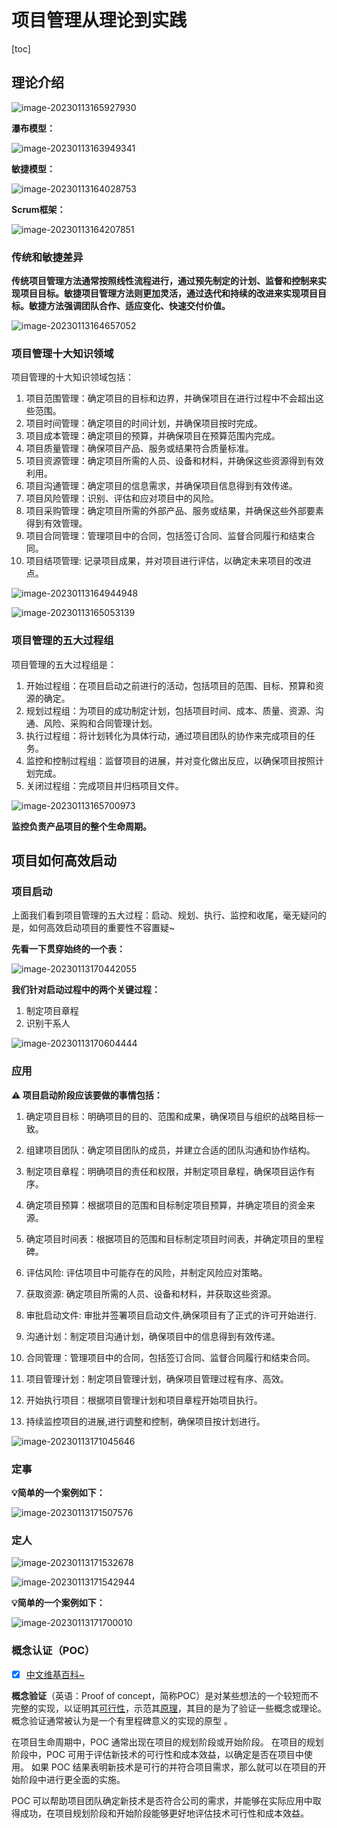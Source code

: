 # 项目管理从理论到实践

[toc]



## 理论介绍

![image-20230113165927930](http://sm.nsddd.top/sm202301131659007.png)

**瀑布模型：**

![image-20230113163949341](http://sm.nsddd.top/sm202301131639643.png)



**敏捷模型：**

![image-20230113164028753](http://sm.nsddd.top/sm202301131640931.png)



**Scrum框架：**

![image-20230113164207851](http://sm.nsddd.top/sm202301131642031.png)



###  传统和敏捷差异

**传统项目管理方法通常按照线性流程进行，通过预先制定的计划、监督和控制来实现项目目标。敏捷项目管理方法则更加灵活，通过迭代和持续的改进来实现项目目标。敏捷方法强调团队合作、适应变化、快速交付价值。**

![image-20230113164657052](http://sm.nsddd.top/sm202301131646234.png)



### 项目管理十大知识领域

项目管理的十大知识领域包括：

1. 项目范围管理：确定项目的目标和边界，并确保项目在进行过程中不会超出这些范围。
2. 项目时间管理：确定项目的时间计划，并确保项目按时完成。
3. 项目成本管理：确定项目的预算，并确保项目在预算范围内完成。
4. 项目质量管理：确保项目产品、服务或结果符合质量标准。
5. 项目资源管理：确定项目所需的人员、设备和材料，并确保这些资源得到有效利用。
6. 项目沟通管理：确定项目的信息需求，并确保项目信息得到有效传递。
7. 项目风险管理：识别、评估和应对项目中的风险。
8. 项目采购管理：确定项目所需的外部产品、服务或结果，并确保这些外部要素得到有效管理。
9. 项目合同管理：管理项目中的合同，包括签订合同、监督合同履行和结束合同。 
10. 项目结项管理: 记录项目成果，并对项目进行评估，以确定未来项目的改进点。



![image-20230113164944948](http://sm.nsddd.top/sm202301131649129.png)

![image-20230113165053139](http://sm.nsddd.top/sm202301131650304.png)



### 项目管理的五大过程组

项目管理的五大过程组是：

1. 开始过程组：在项目启动之前进行的活动，包括项目的范围、目标、预算和资源的确定。
2. 规划过程组：为项目的成功制定计划，包括项目时间、成本、质量、资源、沟通、风险、采购和合同管理计划。 
3. 执行过程组：将计划转化为具体行动，通过项目团队的协作来完成项目的任务。 
4. 监控和控制过程组：监督项目的进展，并对变化做出反应，以确保项目按照计划完成。
5. 关闭过程组：完成项目并归档项目文件。

![image-20230113165700973](http://sm.nsddd.top/sm202301131657152.png)

**监控负责产品项目的整个生命周期。**



## 项目如何高效启动

### 项目启动

上面我们看到项目管理的五大过程：启动、规划、执行、监控和收尾，毫无疑问的是，如何高效启动项目的重要性不容置疑~

**先看一下贯穿始终的一个表：**

![image-20230113170442055](http://sm.nsddd.top/sm202301131704289.png)



**我们针对启动过程中的两个关键过程：**

1. 制定项目章程
2. 识别干系人

![image-20230113170604444](http://sm.nsddd.top/sm202301131706623.png)



### 应用

**⚠️ 项目启动阶段应该要做的事情包括：**

1. 确定项目目标：明确项目的目的、范围和成果，确保项目与组织的战略目标一致。

2. 组建项目团队：确定项目团队的成员，并建立合适的团队沟通和协作结构。

3. 制定项目章程：明确项目的责任和权限，并制定项目章程，确保项目运作有序。

4. 确定项目预算：根据项目的范围和目标制定项目预算，并确定项目的资金来源。

5. 确定项目时间表：根据项目的范围和目标制定项目时间表，并确定项目的里程碑。

6. 评估风险: 评估项目中可能存在的风险，并制定风险应对策略。

7. 获取资源: 确定项目所需的人员、设备和材料，并获取这些资源。

8. 审批启动文件: 审批并签署项目启动文件,确保项目有了正式的许可开始进行.
9. 沟通计划：制定项目沟通计划，确保项目中的信息得到有效传递。
10. 合同管理：管理项目中的合同，包括签订合同、监督合同履行和结束合同。
11. 项目管理计划：制定项目管理计划，确保项目管理过程有序、高效。
12. 开始执行项目：根据项目管理计划和项目章程开始项目执行。

13. 持续监控项目的进展,进行调整和控制，确保项目按计划进行。

![image-20230113171045646](http://sm.nsddd.top/sm202301131710819.png)



### 定事

**💡简单的一个案例如下：**

![image-20230113171507576](http://sm.nsddd.top/sm202301131715858.png)



### 定人

![image-20230113171532678](http://sm.nsddd.top/sm202301131715845.png)

![image-20230113171542944](http://sm.nsddd.top/sm202301131715114.png)



**💡简单的一个案例如下：**

![image-20230113171700010](http://sm.nsddd.top/sm202301131717378.png)



### 概念认证（POC）

+ [x] [中文维基百科~](https://zh.wikipedia.org/zh-cn/%E6%A6%82%E5%BF%B5%E9%AA%8C%E8%AF%81)

**概念验证**（英语：Proof of concept，简称POC）是对某些想法的一个较短而不完整的实现，以证明其[可行性](https://zh.wikipedia.org/w/index.php?title=可行性&action=edit&redlink=1)，示范其[原理](https://zh.wikipedia.org/wiki/原理)，其目的是为了验证一些概念或理论。概念验证通常被认为是一个有里程碑意义的实现的原型 。

在项目生命周期中，POC 通常出现在项目的规划阶段或开始阶段。 在项目的规划阶段中，POC 可用于评估新技术的可行性和成本效益，以确定是否在项目中使用。 如果 POC 结果表明新技术是可行的并符合项目需求，那么就可以在项目的开始阶段中进行更全面的实施。

POC 可以帮助项目团队确定新技术是否符合公司的需求，并能够在实际应用中取得成功，在项目规划阶段和开始阶段能够更好地评估技术可行性和成本效益。








